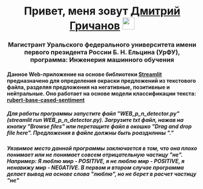 <h1 align="center">Привет, меня зовут <a href="https://github.com/users50" target="_blank">Дмитрий Гричанов</a> 
<img src="https://github.com/blackcater/blackcater/raw/main/images/Hi.gif" height="32"/></h1>
<h3 align="center">Магистрант Уральского федерального университета имени первого президента России Б. Н. Ельцина (УрФУ), программа: Инженерия машинного обучения</h3>
<h4 align="left">Данное Web-приложение на основе библиотеки <a href="https://streamlit.io/">Streamlit</a> предназначено для определения окраски предложений из текстового файла, разделяя предложения на негативные, позитивные и нейтральные. Оно работает на основе модели классификации текста: <a href="https://huggingface.co/blanchefort/rubert-base-cased-sentiment">rubert-base-cased-sentiment</a>  </h4>
<h5 align="left">Для работы программы запустите файл "WEB_p_n_detector.py" (streamlit run WEB_p_n_detector.py). Загрузите txt файл, нажав на кнопку "Browse files" или перетащите файл в окошко "Drag and drop file here". Предложения в файле должны быть роазднлнны "."</h5>
<h5 align="left">Уязвимое место данной программы заключается в том, что она плохо понимает или не понимает совсем отрицательную частицу "не". Например: Я люблю мир - POSITIVE, я не люблю мир - POSITIVE, я ненавижу мир - NEGATIVE. В первом и втором случае программа делает вывод на основе слова "люблю", но не берет в расчет частицу "не"</h5>

